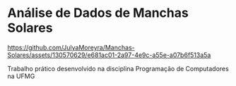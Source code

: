# Análise de Dados de Manchas Solares

https://github.com/JulyaMoreyra/Manchas-Solares/assets/130570629/e681ac01-2a97-4e9c-a55e-a07b6f513a5a

Trabalho prático desenvolvido na disciplina Programação de Computadores na UFMG
